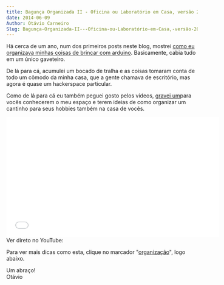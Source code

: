 ```yaml
---
title: Bagunça Organizada II - Oficina ou Laboratório em Casa, versão 2014
date: 2014-06-09
Author: Otávio Carneiro
Slug: Bagunça-Organizada-II---Oficina-ou-Laboratório-em-Casa,-versão-2014
---
```


Há cerca de um ano, num dos primeiros posts neste blog, mostrei [como eu
organizava minhas coisas de brincar com
arduino](http://umcarneiro.blogspot.com.br/2013/07/bagunca-organizada.html).
Basicamente, cabia tudo em um único gaveteiro.

De lá para cá, acumulei um bocado de tralha e as coisas tomaram conta de
todo um cômodo da minha casa, que a gente chamava de escritório, mas
agora é quase um hackerspace particular.

Como de lá para cá eu também peguei gosto pelos vídeos, [gravei
um](http://youtu.be/p9fdkQGMRUk)para vocês conhecerem o meu espaço e
terem ideias de como organizar um cantinho para seus hobbies também na
casa de vocês.

<iframe width="560" height="315" src="//www.youtube.com/embed/p9fdkQGMRUk?list=UUgP9UJRSxYe687HhHYsBwYA" frameborder="0" allowfullscreen="allowfullscreen"></iframe>  
Ver direto no YouTube:
<http://youtu.be/p9fdkQGMRUk?list=UUgP9UJRSxYe687HhHYsBwYA>

Para ver mais dicas como esta, clique no marcador
"[organização](http://umcarneiro.blogspot.com.br/search/label/organiza%C3%A7%C3%A3o)",
logo abaixo.

Um abraço!  
Otávio



